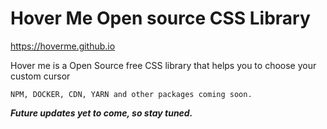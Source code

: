 # Hover Me Open source CSS Library

https://hoverme.github.io

Hover me is a Open Source free CSS library that helps you to choose your custom cursor

`NPM, DOCKER, CDN, YARN and other packages coming soon.`

***Future updates yet to come, so stay tuned.***
